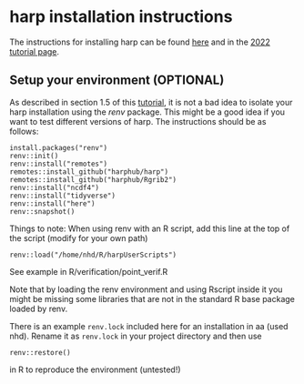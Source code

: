 # harp installation instructions

The instructions for installing harp can be found [here](https://harphub.github.io/harp/)
and in the [2022 tutorial page](https://harphub.github.io/harp-training-2022/about.html).

## Setup your environment (OPTIONAL)
As described in section 1.5 of this [tutorial](https://harphub.github.io/harp_tutorial),
it is not a bad idea to isolate your harp installation using the *renv* package. 
This might be a good idea if you want to test different versions of harp. 
The instructions should be as follows:
```
install.packages("renv")
renv::init()
renv::install("remotes")
remotes::install_github("harphub/harp")
remotes::install_github("harphub/Rgrib2")
renv::install("ncdf4")
renv::install("tidyverse")
renv::install("here")
renv::snapshot()
```

Things to note:
When using renv with an R script, add this line at the top of the script
(modify for your own path)
```
renv::load("/home/nhd/R/harpUserScripts")
```
See example in R/verification/point_verif.R

Note that by loading the renv environment and using Rscript inside it you might be missing some 
libraries that are not in the standard R base package loaded by renv.

There is an example `renv.lock` included here for an installation in aa (used nhd).
Rename it as `renv.lock` in your project directory and then use
```
renv::restore()
```
in R to reproduce the environment (untested!)
